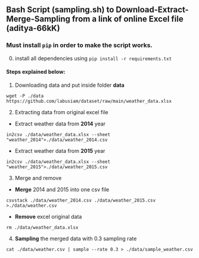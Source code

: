 
## Bash Script (sampling.sh) to Download-Extract-Merge-Sampling from a link of online Excel file (aditya-66kK)

### Must install ```pip``` in order to make the script works.

0. install all dependencies using ```pip install -r requirements.txt```

#### Steps explained below:

1. Downloading data and put inside folder **data**
```
wget -P ./data https://github.com/labusiam/dataset/raw/main/weather_data.xlsx
```


2. Extracting data from original excel file

- Extract weather data from **2014** year
```
in2csv ./data/weather_data.xlsx --sheet "weather_2014">./data/weather_2014.csv
```

- Extract weather data from **2015** year
```
in2csv ./data/weather_data.xlsx --sheet "weather_2015">./data/weather_2015.csv
```

3. Merge and remove
- **Merge** 2014 and 2015 into one csv file
```
csvstack ./data/weather_2014.csv ./data/weather_2015.csv >./data/weather.csv
```
- **Remove** excel original data
```
rm ./data/weather_data.xlsx
```

4. **Sampling** the merged data with 0.3 sampling rate
```
cat ./data/weather.csv | sample --rate 0.3 > ./data/sample_weather.csv
```
